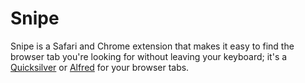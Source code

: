 # Snipe

Snipe is a Safari and Chrome extension that makes it easy to find the browser tab you're looking for without leaving your keyboard; it's a [Quicksilver](http://quicksilver.en.softonic.com/mac) or [Alfred](http://www.alfredapp.com/) for your browser tabs.